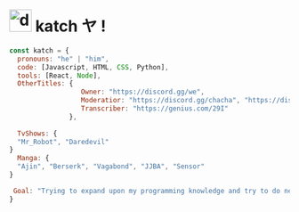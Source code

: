 # <img src="https://cdn.discordapp.com/emojis/836238456979849237.webp?size=96&quality=lossless" alt="drawing" width="40"/> katch ヤ ! 

```js
const katch = {
  pronouns: "he" | "him",
  code: [Javascript, HTML, CSS, Python],
  tools: [React, Node],
  OtherTitles: {
                  Owner: "https://discord.gg/we",
                  Moderatior: "https://discord.gg/chacha", "https://discord.gg/want",
                  Transcriber: "https://genius.com/29I"
               },
               
  TvShows: {
  "Mr_Robot", "Daredevil" 
}
  Manga: {
  "Ajin", "Berserk", "Vagabond", "JJBA", "Sensor"
}

 Goal: "Trying to expand upon my programming knowledge and try to do new things"
}
```
